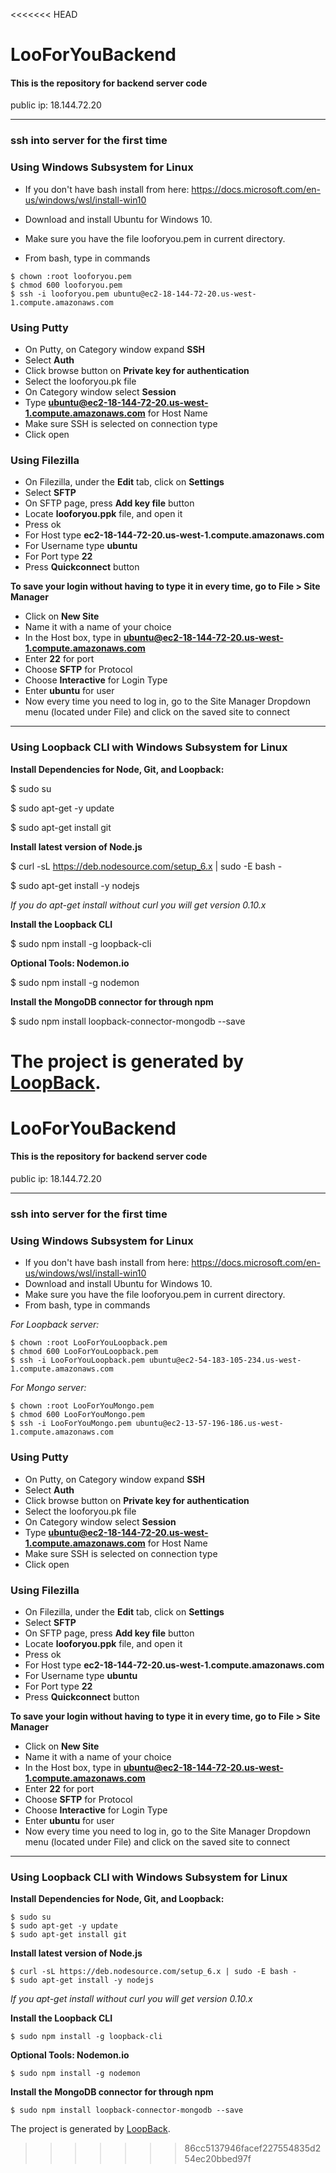 <<<<<<< HEAD
# LooForYouBackend
#### This is the repository for backend server code

public ip: 18.144.72.20


----
### ssh into server for the first time

### Using Windows Subsystem for Linux

* If you don't have bash install from here: https://docs.microsoft.com/en-us/windows/wsl/install-win10

* Download and install Ubuntu for Windows 10.

* Make sure you have the file looforyou.pem in current directory.
 
* From bash, type in commands
```
$ chown :root looforyou.pem
$ chmod 600 looforyou.pem
$ ssh -i looforyou.pem ubuntu@ec2-18-144-72-20.us-west-1.compute.amazonaws.com

```
### Using Putty

* On Putty, on Category window expand **SSH**
* Select **Auth**
* Click browse button on **Private key for authentication**
* Select the looforyou.pk file
* On Category window select **Session**
* Type **ubuntu@ec2-18-144-72-20.us-west-1.compute.amazonaws.com** for Host Name
* Make sure SSH is selected on connection type
* Click open

### Using Filezilla

* On Filezilla, under the **Edit** tab, click on **Settings**
* Select **SFTP** 
* On SFTP page, press **Add key file** button
* Locate **looforyou.ppk** file, and open it
* Press ok
* For Host type **ec2-18-144-72-20.us-west-1.compute.amazonaws.com**
* For Username type **ubuntu**
* For Port type **22**
* Press **Quickconnect** button 

**To save your login without having to type it in every time, go to File > Site Manager**
* Click on **New Site**
* Name it with a name of your choice
* In the Host box, type in **ubuntu@ec2-18-144-72-20.us-west-1.compute.amazonaws.com**
* Enter **22** for port
* Choose **SFTP** for Protocol
* Choose **Interactive** for Login Type
* Enter **ubuntu** for user
* Now every time you need to log in, go to the Site Manager Dropdown menu (located under File) and click on the saved site to connect

----

### Using Loopback CLI with Windows Subsystem for Linux

**Install Dependencies for Node, Git, and Loopback:**

$ sudo su

$ sudo apt-get -y update

$ sudo apt-get install git

**Install latest version of Node.js**

$ curl -sL https://deb.nodesource.com/setup_6.x | sudo -E bash -

$ sudo apt-get install -y nodejs

_If you do apt-get install without curl you will get version 0.10.x_

**Install the Loopback CLI**

$ sudo npm install -g loopback-cli

**Optional Tools: Nodemon.io**

$ sudo npm install -g nodemon

**Install the MongoDB connector for through npm**

$ sudo npm install loopback-connector-mongodb --save

The project is generated by [LoopBack](http://loopback.io).
=======
# LooForYouBackend
#### This is the repository for backend server code

public ip: 18.144.72.20


----
### ssh into server for the first time

### Using Windows Subsystem for Linux

* If you don't have bash install from here: https://docs.microsoft.com/en-us/windows/wsl/install-win10
* Download and install Ubuntu for Windows 10.
* Make sure you have the file looforyou.pem in current directory.
* From bash, type in commands

_For Loopback server:_
```
$ chown :root LooForYouLoopback.pem
$ chmod 600 LooForYouLoopback.pem
$ ssh -i LooForYouLoopback.pem ubuntu@ec2-54-183-105-234.us-west-1.compute.amazonaws.com
```

_For Mongo server:_
```
$ chown :root LooForYouMongo.pem
$ chmod 600 LooForYouMongo.pem
$ ssh -i LooForYouMongo.pem ubuntu@ec2-13-57-196-186.us-west-1.compute.amazonaws.com
```

### Using Putty

* On Putty, on Category window expand **SSH**
* Select **Auth**
* Click browse button on **Private key for authentication**
* Select the looforyou.pk file
* On Category window select **Session**
* Type **ubuntu@ec2-18-144-72-20.us-west-1.compute.amazonaws.com** for Host Name
* Make sure SSH is selected on connection type
* Click open

### Using Filezilla

* On Filezilla, under the **Edit** tab, click on **Settings**
* Select **SFTP** 
* On SFTP page, press **Add key file** button
* Locate **looforyou.ppk** file, and open it
* Press ok
* For Host type **ec2-18-144-72-20.us-west-1.compute.amazonaws.com**
* For Username type **ubuntu**
* For Port type **22**
* Press **Quickconnect** button 

**To save your login without having to type it in every time, go to File > Site Manager**

* Click on **New Site**
* Name it with a name of your choice
* In the Host box, type in **ubuntu@ec2-18-144-72-20.us-west-1.compute.amazonaws.com**
* Enter **22** for port
* Choose **SFTP** for Protocol
* Choose **Interactive** for Login Type
* Enter **ubuntu** for user
* Now every time you need to log in, go to the Site Manager Dropdown menu (located under File) and click on the saved site to connect

----

### Using Loopback CLI with Windows Subsystem for Linux

**Install Dependencies for Node, Git, and Loopback:**

```
$ sudo su
$ sudo apt-get -y update
$ sudo apt-get install git
```

**Install latest version of Node.js**

```
$ curl -sL https://deb.nodesource.com/setup_6.x | sudo -E bash -
$ sudo apt-get install -y nodejs
```
_If you apt-get install without curl you will get version 0.10.x_

**Install the Loopback CLI**

```
$ sudo npm install -g loopback-cli
```

**Optional Tools: Nodemon.io**

```
$ sudo npm install -g nodemon
```

**Install the MongoDB connector for through npm**

```
$ sudo npm install loopback-connector-mongodb --save
```

The project is generated by [LoopBack](http://loopback.io).
>>>>>>> 86cc5137946facef227554835d254ec20bbed97f
